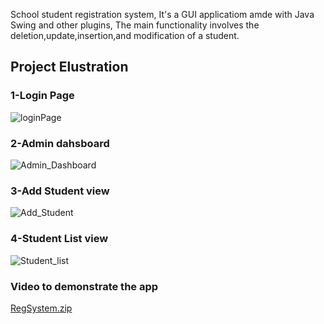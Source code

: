 School student registration system, 
It's a GUI applicatiom amde with Java Swing and other plugins, 
The main functionality involves the deletion,update,insertion,and modification of a student.

## Project Elustration

### 1-Login Page

![loginPage](https://user-images.githubusercontent.com/53438581/90513008-67d8d000-e135-11ea-991d-8d1ed7371528.PNG)

### 2-Admin dahsboard
![Admin_Dashboard](https://user-images.githubusercontent.com/53438581/90513192-9eaee600-e135-11ea-92e3-8ed9730f21af.PNG)


### 3-Add Student view

![Add_Student](https://user-images.githubusercontent.com/53438581/90513288-c3a35900-e135-11ea-8805-3b24b54ef11f.PNG)


### 4-Student List view

![Student_list](https://user-images.githubusercontent.com/53438581/90513347-e170be00-e135-11ea-93e5-c5244ca37511.PNG)


### Video to demonstrate the app
[RegSystem.zip](https://github.com/Ibrajber99/School_Student_Reg_System_itr1/files/5090577/RegSystem.zip)
